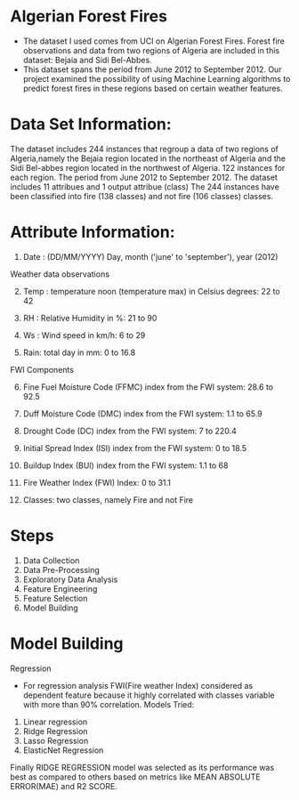 # Algerian Forest Fires

* The dataset I used comes from UCI on Algerian Forest Fires. Forest fire observations and data from two regions of Algeria are included in this dataset: Bejaia and Sidi Bel-Abbes.
* This dataset spans the period from June 2012 to September 2012. Our project examined the possibility of using Machine Learning algorithms to predict forest fires in these regions based on certain weather features.

# Data Set Information:

The dataset includes 244 instances that regroup a data of two regions of Algeria,namely the
Bejaia region located in the northeast of Algeria and the Sidi Bel-abbes region located in the northwest of Algeria.
122 instances for each region.
The period from June 2012 to September 2012.
The dataset includes 11 attribues and 1 output attribue (class)
The 244 instances have been classified into fire (138 classes) and not fire (106 classes) classes.


# Attribute Information:

1. Date : (DD/MM/YYYY) Day, month ('june' to 'september'), year (2012)

Weather data observations

2. Temp : temperature noon (temperature max) in Celsius degrees: 22 to 42

3. RH : Relative Humidity in %: 21 to 90

4. Ws : Wind speed in km/h: 6 to 29

5. Rain: total day in mm: 0 to 16.8

FWI Components

6. Fine Fuel Moisture Code (FFMC) index from the FWI system: 28.6 to 92.5

7. Duff Moisture Code (DMC) index from the FWI system: 1.1 to 65.9

8. Drought Code (DC) index from the FWI system: 7 to 220.4

9. Initial Spread Index (ISI) index from the FWI system: 0 to 18.5

10. Buildup Index (BUI) index from the FWI system: 1.1 to 68

11. Fire Weather Index (FWI) Index: 0 to 31.1

12. Classes: two classes, namely Fire and not Fire

# Steps

1. Data Collection
2. Data Pre-Processing
3. Exploratory Data Analysis
4. Feature Engineering
5. Feature Selection
6. Model Building

# Model Building

Regression

* For regression analysis FWI(Fire weather Index) considered as dependent feature because it highly correlated with classes variable with more than 90% correlation.
Models Tried:

1. Linear regression
2. Ridge Regression
3. Lasso Regression
4. ElasticNet Regression

Finally RIDGE REGRESSION model was selected as its performance was best as compared to others based on metrics like MEAN ABSOLUTE ERROR(MAE) and R2 SCORE.
